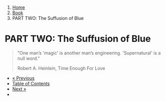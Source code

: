 <ol class="breadcrumb">
  <li><a href="/">Home</a></li>
  <li><a href="/book/">Book</a></li>
  <li class="active">PART TWO: The Suffusion of Blue</li>
</ol>

# PART TWO: The Suffusion of Blue

> "One man’s 'magic' is another man’s engineering. 'Supernatural' is a null word."
> <footer>Robert A. Heinlein, Time Enough For Love</footer>



<ul class="pager">
  <li class="previous"><a href="/book/">&laquo; Previous</a></li>
  <li><a href="/book/">Table of Contents</a></li>
  <li class="next"><a href="/book/">Next &raquo;</a><li>
</ul>
